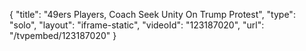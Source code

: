 {
    "title": "49ers Players, Coach Seek Unity On Trump Protest",
    "type": "solo",
    "layout": "iframe-static",
    "videoId": "123187020",
    "url": "\/tvpembed\/123187020"
}